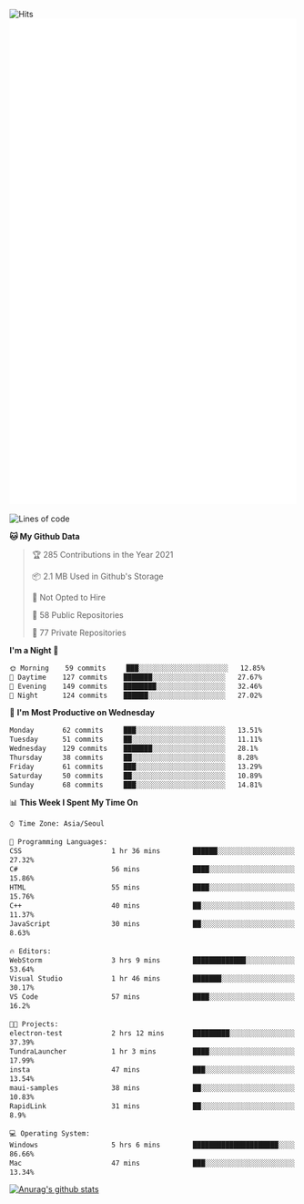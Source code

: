 ![Hits](https://hits.seeyoufarm.com/api/count/incr/badge.svg?url=https%3A%2F%2Fgithub.com%2Fkokose1234&count_bg=%2379C83D&title_bg=%23555555&icon=apple.svg&icon_color=%23E7E7E7&title=hits&edge_flat=false)
<br/>
![Metrics](https://github.com/kokose1234/kokose1234/blob/main/github-metrics.svg)

<!--START_SECTION:waka-->
![Lines of code](https://img.shields.io/badge/From%20Hello%20World%20I%27ve%20Written-13.2%20million%20lines%20of%20code-blue)

**🐱 My Github Data** 

> 🏆 285 Contributions in the Year 2021
 > 
> 📦 2.1 MB Used in Github's Storage 
 > 
> 🚫 Not Opted to Hire
 > 
> 📜 58 Public Repositories 
 > 
> 🔑 77 Private Repositories  
 > 
**I'm a Night 🦉** 

```text
🌞 Morning    59 commits     ███░░░░░░░░░░░░░░░░░░░░░░   12.85% 
🌆 Daytime    127 commits    ███████░░░░░░░░░░░░░░░░░░   27.67% 
🌃 Evening    149 commits    ████████░░░░░░░░░░░░░░░░░   32.46% 
🌙 Night      124 commits    ██████░░░░░░░░░░░░░░░░░░░   27.02%

```
📅 **I'm Most Productive on Wednesday** 

```text
Monday       62 commits     ███░░░░░░░░░░░░░░░░░░░░░░   13.51% 
Tuesday      51 commits     ██░░░░░░░░░░░░░░░░░░░░░░░   11.11% 
Wednesday    129 commits    ███████░░░░░░░░░░░░░░░░░░   28.1% 
Thursday     38 commits     ██░░░░░░░░░░░░░░░░░░░░░░░   8.28% 
Friday       61 commits     ███░░░░░░░░░░░░░░░░░░░░░░   13.29% 
Saturday     50 commits     ██░░░░░░░░░░░░░░░░░░░░░░░   10.89% 
Sunday       68 commits     ███░░░░░░░░░░░░░░░░░░░░░░   14.81%

```


📊 **This Week I Spent My Time On** 

```text
⌚︎ Time Zone: Asia/Seoul

💬 Programming Languages: 
CSS                      1 hr 36 mins        ██████░░░░░░░░░░░░░░░░░░░   27.32% 
C#                       56 mins             ████░░░░░░░░░░░░░░░░░░░░░   15.86% 
HTML                     55 mins             ████░░░░░░░░░░░░░░░░░░░░░   15.76% 
C++                      40 mins             ██░░░░░░░░░░░░░░░░░░░░░░░   11.37% 
JavaScript               30 mins             ██░░░░░░░░░░░░░░░░░░░░░░░   8.63%

🔥 Editors: 
WebStorm                 3 hrs 9 mins        █████████████░░░░░░░░░░░░   53.64% 
Visual Studio            1 hr 46 mins        ███████░░░░░░░░░░░░░░░░░░   30.17% 
VS Code                  57 mins             ████░░░░░░░░░░░░░░░░░░░░░   16.2%

🐱‍💻 Projects: 
electron-test            2 hrs 12 mins       █████████░░░░░░░░░░░░░░░░   37.39% 
TundraLauncher           1 hr 3 mins         ████░░░░░░░░░░░░░░░░░░░░░   17.99% 
insta                    47 mins             ███░░░░░░░░░░░░░░░░░░░░░░   13.54% 
maui-samples             38 mins             ██░░░░░░░░░░░░░░░░░░░░░░░   10.83% 
RapidLink                31 mins             ██░░░░░░░░░░░░░░░░░░░░░░░   8.9%

💻 Operating System: 
Windows                  5 hrs 6 mins        █████████████████████░░░░   86.66% 
Mac                      47 mins             ███░░░░░░░░░░░░░░░░░░░░░░   13.34%

```


<!--END_SECTION:waka-->

[![Anurag's github stats](https://github-readme-stats.vercel.app/api?username=kokose1234&theme=dracula)](https://github.com/anuraghazra/github-readme-stats)



	
